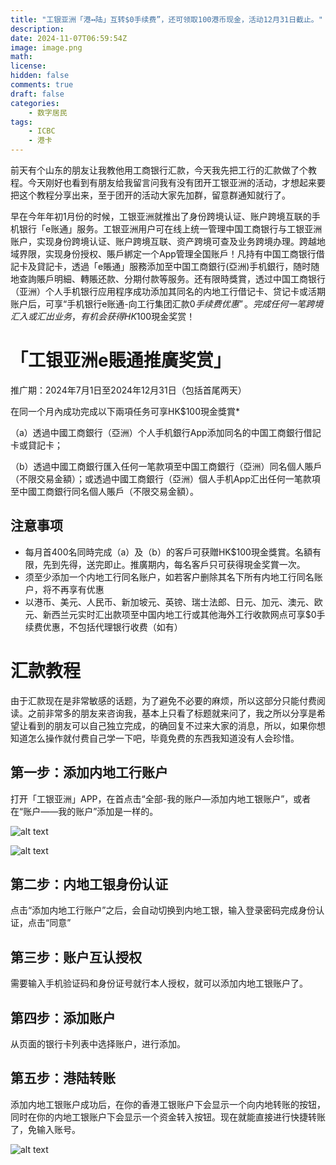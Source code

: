 ```yaml
---
title: "工银亚洲「港↔️陆」互转$0手续费”，还可领取100港币现金，活动12月31日截止。"
description: 
date: 2024-11-07T06:59:54Z
image: image.png
math: 
license: 
hidden: false
comments: true
draft: false
categories:
    - 数字居民
tags:
    - ICBC
    - 港卡
---
```




前天有个山东的朋友让我教他用工商银行汇款，今天我先把工行的汇款做了个教程。今天刚好也看到有朋友给我留言问我有没有团开工银亚洲的活动，才想起来要把这个教程分享出来，至于团开的活动大家先加群，留意群通知就行了。

早在今年年初1月份的时候，工银亚洲就推出了身份跨境认证、账户跨境互联的手机银行「e账通」服务。工银亚洲用户可在线上统一管理中国工商银行与工银亚洲账户，实现身份跨境认证、账户跨境互联、资产跨境可查及业务跨境办理。跨越地域界限，实现身份授权、賬戶綁定一个App管理全国账戶！凡持有中国工商银行借記卡及貸記卡，透過「e賬通」服務添加至中国工商銀行(亞洲)手机銀行，随时随地查詢賬戶明細、轉賬还款、分期付款等服务。还有限時獎賞，透过中国工商银行（亚洲）个人手机银行应用程序成功添加其同名的内地工行借记卡、贷记卡或活期账户后，可享“手机银行e账通-向工行集团汇款$0手续费优惠”。完成任何一笔跨境汇入或汇出业务，有机会获得HK$100現金奖赏！

# 「工银亚洲e賬通推廣奖赏」

推广期：2024年7月1日至2024年12月31日（包括首尾两天）

在同一个月內成功完成以下兩項任务可享HK$100現金獎賞*

（a）透過中國工商銀行（亞洲）个人手机銀行App添加同名的中国工商銀行借記卡或貸記卡；

（b）透過中國工商銀行匯入任何一笔款項至中国工商銀行（亞洲）同名個人賬戶（不限交易金額）；或透過中國工商銀行（亞洲）個人手机App汇出任何一笔款項至中國工商銀行同名個人賬戶（不限交易金額）。

## 注意事项

- 每月首400名同時完成（a）及（b）的客戶可获贈HK$100現金獎賞。名額有限，先到先得，送完即止。推廣期内，每名客戶只可获得現金奖賞一次。
- 须至少添加一个内地工行同名账户，如若客户删除其名下所有内地工行同名账户，将不再享有优惠
- 以港币、美元、人民币、新加坡元、英镑、瑞士法郎、日元、加元、澳元、欧元、新西兰元实时汇出款项至中国内地工行或其他海外工行收款网点可享$0手续费优惠，不包括代理银行收费（如有）

# 汇款教程

由于汇款现在是非常敏感的话题，为了避免不必要的麻烦，所以这部分只能付费阅读。之前非常多的朋友来咨询我，基本上只看了标题就来问了，我之所以分享是希望让看到的朋友可以自己独立完成，的确回复不过来大家的消息，所以，如果你想知道怎么操作就付费自己学一下吧，毕竟免费的东西我知道没有人会珍惜。

## 第一步：添加内地工行账户

打开「工银亚洲」APP，在首点击“全部-我的账户—添加内地工银账户”，或者在“账户——我的账户”添加是一样的。

![alt text](image-2.png)

![alt text](image-1.png)


## 第二步：内地工银身份认证

点击“添加内地工行账户”之后，会自动切换到内地工银，输入登录密码完成身份认证，点击“同意”


## 第三步：账户互认授权

需要输入手机验证码和身份证号就行本人授权，就可以添加内地工银账户了。


## 第四步：添加账户

从页面的银行卡列表中选择账户，进行添加。


## 第五步：港陆转账

添加内地工银账户成功后，在你的香港工银账户下会显示一个向内地转账的按钮，同时在你的内地工银账户下会显示一个资金转入按钮。现在就能直接进行快捷转账了，免输入账号。

![alt text](image.png)